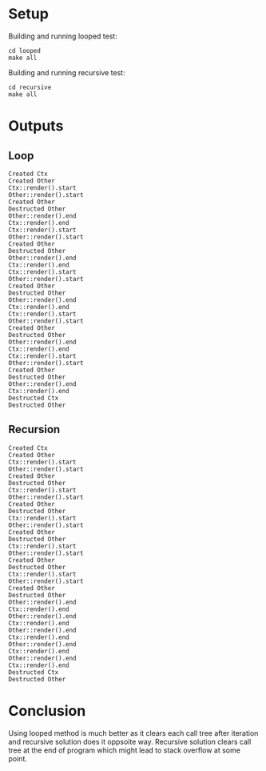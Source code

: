 # Setup
Building and running looped test:
```
cd looped
make all
```
Building and running recursive test:
```
cd recursive
make all
```
# Outputs
## Loop
```
Created Ctx
Created Other
Ctx::render().start
Other::render().start
Created Other
Destructed Other
Other::render().end
Ctx::render().end
Ctx::render().start
Other::render().start
Created Other
Destructed Other
Other::render().end
Ctx::render().end
Ctx::render().start
Other::render().start
Created Other
Destructed Other
Other::render().end
Ctx::render().end
Ctx::render().start
Other::render().start
Created Other
Destructed Other
Other::render().end
Ctx::render().end
Ctx::render().start
Other::render().start
Created Other
Destructed Other
Other::render().end
Ctx::render().end
Destructed Ctx
Destructed Other
```

## Recursion
```
Created Ctx
Created Other
Ctx::render().start
Other::render().start
Created Other
Destructed Other
Ctx::render().start
Other::render().start
Created Other
Destructed Other
Ctx::render().start
Other::render().start
Created Other
Destructed Other
Ctx::render().start
Other::render().start
Created Other
Destructed Other
Ctx::render().start
Other::render().start
Created Other
Destructed Other
Other::render().end
Ctx::render().end
Other::render().end
Ctx::render().end
Other::render().end
Ctx::render().end
Other::render().end
Ctx::render().end
Other::render().end
Ctx::render().end
Destructed Ctx
Destructed Other
```

# Conclusion
Using looped method is much better as it clears each call tree after iteration and recursive solution does it oppsoite way. Recursive solution clears call tree at the end of program which might lead to stack overflow at some point.
